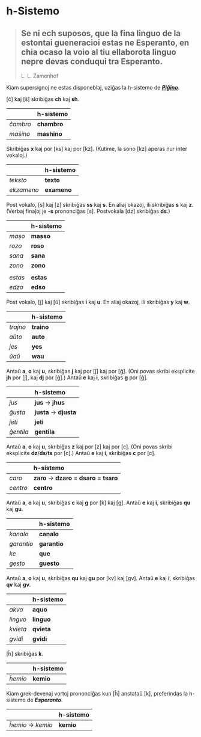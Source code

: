 # h-Sistemo

> Se ni ech suposos, que la fina linguo de la estontai gueneracioi estas ne Esperanto, en chia ocaso la voio al tiu ellaborota linguo nepre devas conduqui tra Esperanto.
> ---
> L. L. Zamenhof

Kiam supersignoj ne estas disponeblaj, uziĝas la h-sistemo de [***Piĝino***](pighino.md).

[ĉ] kaj [ŝ] skribiĝas **ch** kaj **sh**.

| | h-sistemo |
|:-|:-|
| *ĉambro* | **chambro** |
| *maŝino* | **mashino** |

Skribiĝas **x** kaj por [ks] kaj por [kz]. (Kutime, la sono [kz] aperas nur inter vokaloj.)

| | h-sistemo |
|:-|:-|
| *teksto* | **texto** |
| *ekzameno* | **exameno** |

Post vokalo, [s] kaj [z] skribiĝas **ss** kaj **s**. En aliaj okazoj, ili skribiĝas **s** kaj **z**. (Verbaj finaĵoj je **-s** prononciĝas [s]. Postvokala [dz] skribiĝas **ds**.)

| | h-sistemo |
|:-|:-|
| *maso* | **masso** |
| *rozo* | **roso** |
| *sana* | **sana** 
| *zono* | **zono** |
| | |
| *estas* | **estas** |
| *edzo* | **edso** |

Post vokalo, [j] kaj [ŭ] skribiĝas **i** kaj **u**. En aliaj okazoj, ili skribiĝas **y** kaj **w**.

| | h-sistemo |
|:-|:-|
| *trajno* | **traino** |
| *aŭto* | **auto** |
| *jes* | **yes** |
| *ŭaŭ* | **wau** |

Antaŭ **a**, **o** kaj **u**, skribiĝas **j** kaj por [ĵ] kaj por [ĝ]. (Oni povas skribi eksplicite **jh** por [ĵ], kaj **dj** por [ĝ].) Antaŭ **e** kaj **i**, skribiĝas **g** por [ĝ].

| | h-sistemo |
|:-|:-|
| *ĵus* | **jus** → **jhus** |
| *ĝusta* | **justa** → **djusta** |
| *ĵeti* | **jeti** |
| *ĝentila* | **gentila** |

Antaŭ **a**, **o** kaj **u**, skribiĝas **z** kaj por [z] kaj por [c]. (Oni povas skribi eksplicite **dz**/**ds**/**ts** por [c].) Antaŭ **e** kaj **i**, skribiĝas **c** por [c].

| | h-sistemo |
|:-|:-|
| *caro* | **zaro** → **dzaro** = **dsaro** = **tsaro** |
| *centro* | **centro** |

Antaŭ **a**, **o** kaj **u**, skribiĝas **c** kaj **g** por [k] kaj [g]. Antaŭ **e** kaj **i**, skribiĝas **qu** kaj **gu**.

| | h-sistemo |
|:-|:-|
| *kanalo* | **canalo** |
| *garantio* | **garantio** |
| *ke* | **que** |
| *gesto* | **guesto** |

Antaŭ **a**, **o** kaj **u**, skribiĝas **qu** kaj **gu** por [kv] kaj [gv]. Antaŭ **e** kaj **i**, skribiĝas **qv** kaj **gv**.

| | h-sistemo |
|:-|:-|
| *akvo* | **aquo** |
| *lingvo* | **linguo** |
| *kvieta* | **qvieta** |
| *gvidi* | **gvidi** |

[ĥ] skribiĝas **k**.

| | h-sistemo |
|:-|:-|
| *ĥemio* | **kemio** |

Kiam grek-devenaj vortoj prononciĝas kun [ĥ] anstataŭ [k], preferindas la h-sistemo de ***Esperanto***.

| | h-sistemo |
|:-|:-|
| *ĥemio* → *kemio* | **kemio** |
